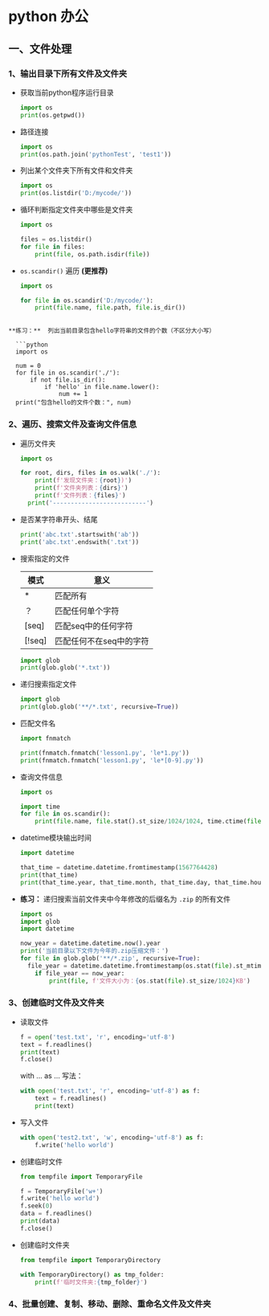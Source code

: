 # python 办公

## 一、文件处理

### 1、输出目录下所有文件及文件夹

+ 获取当前python程序运行目录

  ```python
  import os
  print(os.getpwd())
  ```

+ 路径连接

  ```python
  import os
  print(os.path.join('pythonTest', 'test1'))
  ```

+ 列出某个文件夹下所有文件和文件夹

  ```python
  import os
  print(os.listdir('D:/mycode/'))
  ```

+ 循环判断指定文件夹中哪些是文件夹

  ```python
  import os
  
  files = os.listdir()
  for file in files:
      print(file, os.path.isdir(file))
  ```

+ `os.scandir()` 遍历 **(更推荐)** 

  ```python
  import os
  
  for file in os.scandir('D:/mycode/'):
      print(file.name, file.path, file.is_dir())
```
  
**练习：**  列出当前目录包含hello字符串的文件的个数（不区分大小写）
  
  ```python
  import os
  
  num = 0
  for file in os.scandir('./'):
      if not file.is_dir():
          if 'hello' in file.name.lower():
              num += 1
  print("包含hello的文件个数：", num)
  ```

### 2、遍历、搜索文件及查询文件信息

+ 遍历文件夹

  ```python
  import os
  
  for root, dirs, files in os.walk('./'):
      print(f'发现文件夹：{root})')
      print(f'文件夹列表：{dirs}')
      print(f'文件列表：{files}')
    print('--------------------------')
  ```

+ 是否某字符串开头、结尾

  ```python
  print('abc.txt'.startswith('ab'))
  print('abc.txt'.endswith('.txt'))
  ```

+ 搜索指定的文件

  | 模式   | 意义                    |
  | ------ | ----------------------- |
  | *      | 匹配所有                |
  | ？     | 匹配任何单个字符        |
  | [seq]  | 匹配seq中的任何字符     |
  | [!seq] | 匹配任何不在seq中的字符 |

  ```python
  import glob
  print(glob.glob('*.txt'))
  ```

+ 递归搜索指定文件

  ```python
  import glob
  print(glob.glob('**/*.txt', recursive=True))
  ```

+ 匹配文件名

  ```python
  import fnmatch
  
  print(fnmatch.fnmatch('lesson1.py', 'le*1.py'))
  print(fnmatch.fnmatch('lesson1.py', 'le*[0-9].py'))
  ```

+ 查询文件信息

  ```python
  import os
  
  import time
  for file in os.scandir():
      print(file.name, file.stat().st_size/1024/1024, time.ctime(file.stat().st_mtime))
  ```

+ datetime模块输出时间

  ```python
  import datetime
  
  that_time = datetime.datetime.fromtimestamp(1567764428)
  print(that_time)
  print(that_time.year, that_time.month, that_time.day, that_time.hour, that_time.minute, that_time.second)
  ```

+ **练习：** 递归搜索当前文件夹中今年修改的后缀名为 `.zip` 的所有文件

  ```python
  import os
  import glob
  import datetime
  
  now_year = datetime.datetime.now().year
  print('当前目录以下文件为今年的.zip压缩文件：')
  for file in glob.glob('**/*.zip', recursive=True):
    file_year = datetime.datetime.fromtimestamp(os.stat(file).st_mtime).year
      if file_year == now_year:
          print(file, f'文件大小为：{os.stat(file).st_size/1024}KB')
  ```

### 3、创建临时文件及文件夹

+ 读取文件

  ```python
  f = open('test.txt', 'r', encoding='utf-8')
  text = f.readlines()
  print(text)
  f.close()
  ```

  with ... as ... 写法：

  ```python
  with open('test.txt', 'r', encoding='utf-8') as f:
      text = f.readlines()
      print(text)
  ```

+ 写入文件

  ```python
  with open('test2.txt', 'w', encoding='utf-8') as f:
      f.write('hello world')
  ```

+ 创建临时文件

  ```python
  from tempfile import TemporaryFile
  
  f = TemporaryFile('w+')
  f.write('hello world')
  f.seek(0)
  data = f.readlines()
  print(data)
  f.close()
  ```

+ 创建临时文件夹

  ```python
  from tempfile import TemporaryDirectory
  
  with TemporaryDirectory() as tmp_folder:
      print(f'临时文件夹:{tmp_folder}')
  ```

### 4、批量创建、复制、移动、删除、重命名文件及文件夹







































